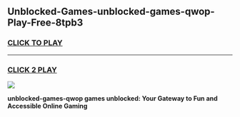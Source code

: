 
## Unblocked-Games-unblocked-games-qwop-Play-Free-8tpb3
<h3>
<a href="https://premium76.site?title=unblocked-games-qwop&ref=09A">CLICK TO PLAY</a></h3>
<hr>

<h3>
<a href="https://premium76.site?title=unblocked-games-qwop&ref=09A">CLICK 2 PLAY</a>
  
</h3>

<a href="https://premium76.site?title=unblocked-games-qwop&ref=09A"><img src="https://clearcache.store/games.png"></a>


**unblocked-games-qwop games unblocked: Your Gateway to Fun and Accessible Online Gaming**
